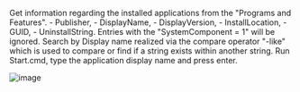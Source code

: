 Get information regarding the installed applications from the "Programs and Features".
     - Publisher,
     - DisplayName,
     - DisplayVersion,
     - InstallLocation,
     - GUID,
     - UninstallString.
Entries with the "SystemComponent = 1" will be ignored.
Search by Display name realized via the compare operator "-like" which is used to compare or find if a string exists within another string.
Run Start.cmd, type the application display name and press enter.

![image](https://github.com/user-attachments/assets/3326cd92-d60e-4e14-b464-46947a784028)

